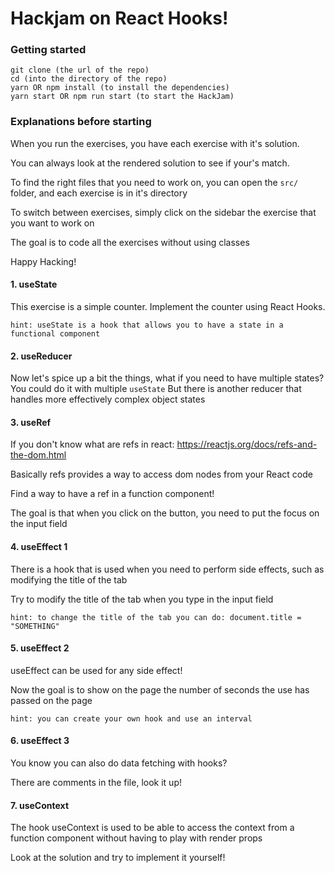 # Hackjam on React Hooks!

### Getting started
```
git clone (the url of the repo)
cd (into the directory of the repo)
yarn OR npm install (to install the dependencies)
yarn start OR npm run start (to start the HackJam)

```

### Explanations before starting
When you run the exercises, you have each exercise with it's solution. 

You can always look at the rendered solution to see if your's match.

To find the right files that you need to work on, you can open the ```src/``` folder, and each exercise is in it's directory

To switch between exercises, simply click on the sidebar the exercise that you want to work on

The goal is to code all the exercises without using classes

Happy Hacking!
#### 1. useState
This exercise is a simple counter. Implement the counter using React Hooks.

```hint: useState is a hook that allows you to have a state in a functional component```

#### 2. useReducer
Now let's spice up a bit the things, what if you need to have multiple states? You could do it with multiple ```useState```
But there is another reducer that handles more effectively complex object states

#### 3. useRef
If you don't know what are refs in react: https://reactjs.org/docs/refs-and-the-dom.html

Basically refs provides a way to access dom nodes from your React code

Find a way to have a ref in a function component!

The goal is that when you click on the button, you need to put the focus on the input field

#### 4. useEffect 1
There is a hook that is used when you need to perform side effects, such as modifying the title of the tab

Try to modify the title of the tab when you type in the input field

```hint: to change the title of the tab you can do: document.title = "SOMETHING" ```

#### 5. useEffect 2
useEffect can be used for any side effect! 

Now the goal is to show on the page the number of seconds the use has passed on the page

```hint: you can create your own hook and use an interval```

#### 6. useEffect 3
You know you can also do data fetching with hooks?

There are comments in the file, look it up! 

#### 7. useContext
The hook useContext is used to be able to access the context from a function component without having to play with render props

Look at the solution and try to implement it yourself!